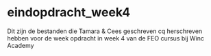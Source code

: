 # eindopdracht_week4
Dit zijn de bestanden die Tamara & Cees geschreven cq herschreven hebben voor de week opdracht in week 4 van de FEO cursus bij Winc Academy
